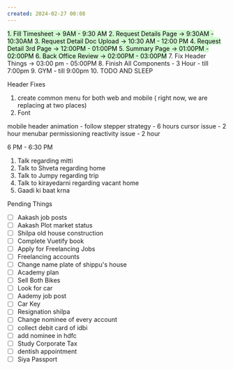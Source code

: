 ```yaml
---
created: 2024-02-27 00:08
---
```


<mark style="background: #BBFABBA6;">1. Fill Timesheet -> 9AM - 9:30 AM</mark>
<mark style="background: #BBFABBA6;">2. Request Details Page -> 9:30AM - 10:30AM</mark>
<mark style="background: #BBFABBA6;">3. Request Detail Doc Upload -> 10:30 AM - 12:00 PM</mark>
<mark style="background: #BBFABBA6;">4. Request Detail 3rd Page -> 12:00PM - 01:00PM</mark>
<mark style="background: #BBFABBA6;">5. Summary Page -> 01:00PM - 02:00PM</mark>
<mark style="background: #BBFABBA6;">6. Back Office Review -> 02:00PM - 03:00PM</mark>
7. Fix Header Things -> 03:00 pm - 05:00PM
8. Finish All Components  - 3 Hour - till 7:00pm
9. GYM - till 9:00pm
10. TODO AND SLEEP


Header Fixes
1. create common menu for both web and mobile ( right now, we are replacing at two places)
2. Font 



mobile header animation - follow stepper strategy - 6 hours
cursor issue - 2 hour
menubar permissioning reactivity issue - 2 hour



6 PM - 6:30 PM 
1. Talk regarding mitti
3. Talk to Shveta regarding home
4. Talk to Jumpy regarding trip
5. Talk to kirayedarni regarding vacant home
6. Gaadi ki baat krna

Pending Things

- [ ] Aakash job posts
- [ ] Aakash Plot market status
- [ ] Shilpa old house construction
- [ ] Complete Vuetify book
- [ ] Apply for Freelancing Jobs
- [ ] Freelancing accounts
- [ ] Change name plate of shippu's house 
- [ ] Academy plan 
- [ ] Sell Both Bikes
- [ ] Look for car
- [ ] Aademy job post
- [ ] Car Key 
- [ ] Resignation shilpa
- [ ] Change nominee of every account
- [ ] collect debit card of idbi
- [ ] add nominee in hdfc 
- [ ] Study Corporate Tax
- [ ] dentish appointment
- [ ] Siya Passport